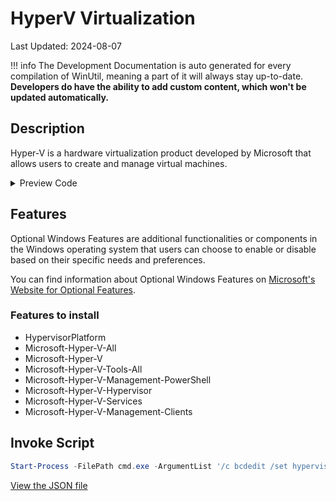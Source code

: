 # HyperV Virtualization

Last Updated: 2024-08-07


!!! info
     The Development Documentation is auto generated for every compilation of WinUtil, meaning a part of it will always stay up-to-date. **Developers do have the ability to add custom content, which won't be updated automatically.**
## Description

Hyper-V is a hardware virtualization product developed by Microsoft that allows users to create and manage virtual machines.

<!-- BEGIN CUSTOM CONTENT -->

<!-- END CUSTOM CONTENT -->

<details>
<summary>Preview Code</summary>

```json
{
  "Content": "HyperV Virtualization",
  "Description": "Hyper-V is a hardware virtualization product developed by Microsoft that allows users to create and manage virtual machines.",
  "category": "Features",
  "panel": "1",
  "Order": "a011_",
  "feature": [
    "HypervisorPlatform",
    "Microsoft-Hyper-V-All",
    "Microsoft-Hyper-V",
    "Microsoft-Hyper-V-Tools-All",
    "Microsoft-Hyper-V-Management-PowerShell",
    "Microsoft-Hyper-V-Hypervisor",
    "Microsoft-Hyper-V-Services",
    "Microsoft-Hyper-V-Management-Clients"
  ],
  "InvokeScript": [
    "Start-Process -FilePath cmd.exe -ArgumentList '/c bcdedit /set hypervisorschedulertype classic' -Wait"
  ],
  "link": "https://christitustech.github.io/ATATOOLS/dev/features/Features/hyperv"
}
```

</details>

## Features


Optional Windows Features are additional functionalities or components in the Windows operating system that users can choose to enable or disable based on their specific needs and preferences.


You can find information about Optional Windows Features on [Microsoft's Website for Optional Features](https://learn.microsoft.com/en-us/windows/client-management/client-tools/add-remove-hide-features?pivots=windows-11).

### Features to install
- HypervisorPlatform
- Microsoft-Hyper-V-All
- Microsoft-Hyper-V
- Microsoft-Hyper-V-Tools-All
- Microsoft-Hyper-V-Management-PowerShell
- Microsoft-Hyper-V-Hypervisor
- Microsoft-Hyper-V-Services
- Microsoft-Hyper-V-Management-Clients

## Invoke Script

```powershell
Start-Process -FilePath cmd.exe -ArgumentList '/c bcdedit /set hypervisorschedulertype classic' -Wait

```

<!-- BEGIN SECOND CUSTOM CONTENT -->

<!-- END SECOND CUSTOM CONTENT -->


[View the JSON file](https://github.com/ChrisTitusTech/ATATOOLS/tree/main/config/feature.json)

